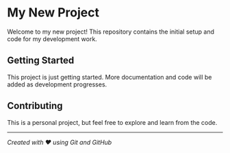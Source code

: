 # My New Project

Welcome to my new project! This repository contains the initial setup and code for my development work.

## Getting Started

This project is just getting started. More documentation and code will be added as development progresses.

## Contributing

This is a personal project, but feel free to explore and learn from the code.

---

*Created with ❤️ using Git and GitHub*
